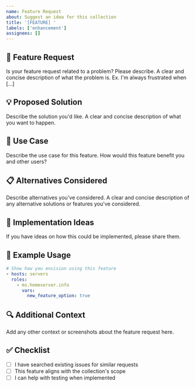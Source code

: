 ```yaml
---
name: Feature Request
about: Suggest an idea for this collection
title: '[FEATURE] '
labels: ['enhancement']
assignees: []
---
```


## 🚀 Feature Request

Is your feature request related to a problem? Please describe.
A clear and concise description of what the problem is. Ex. I'm always frustrated when [...]

## 💡 Proposed Solution

Describe the solution you'd like.
A clear and concise description of what you want to happen.

## 🔄 Use Case

Describe the use case for this feature.
How would this feature benefit you and other users?

## 📋 Alternatives Considered

Describe alternatives you've considered.
A clear and concise description of any alternative solutions or features you've considered.

## 🎯 Implementation Ideas

If you have ideas on how this could be implemented, please share them.

## 📝 Example Usage

```yaml
# Show how you envision using this feature
- hosts: servers
  roles:
    - ms.homeserver.info
      vars:
        new_feature_option: true
```

## 🔍 Additional Context

Add any other context or screenshots about the feature request here.

## ✅ Checklist

- [ ] I have searched existing issues for similar requests
- [ ] This feature aligns with the collection's scope
- [ ] I can help with testing when implemented
